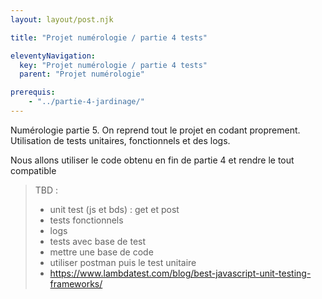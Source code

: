 ```yaml
---
layout: layout/post.njk

title: "Projet numérologie / partie 4 tests"

eleventyNavigation:
  key: "Projet numérologie / partie 4 tests"
  parent: "Projet numérologie"

prerequis:
    - "../partie-4-jardinage/"
---
```


<!-- début résumé -->

Numérologie partie 5. On reprend tout le projet en codant proprement. Utilisation de tests unitaires, fonctionnels et des logs.

<!-- fin résumé -->

Nous allons utiliser le code obtenu en fin de partie 4 et rendre le tout compatible 

> TBD :
>
> * unit test (js et bds) : get et post
> * tests fonctionnels
> * logs
> * tests avec base de test
> * mettre une base de code
> * utiliser postman puis le test unitaire
> * <https://www.lambdatest.com/blog/best-javascript-unit-testing-frameworks/>